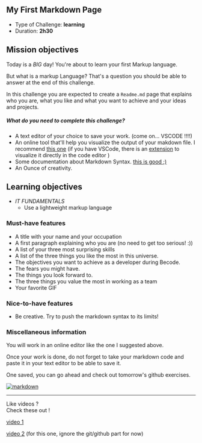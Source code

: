 ## My First Markdown Page

- Type of Challenge: **learning**
- Duration: **2h30**

## Mission objectives

Today is a _BIG_ day! You're about to learn your first Markup language.

But what is a markup Language? That's a question you should be able to answer at the end of this challenge.

In this challenge you are expected to create a `Readme.md` page that explains who you are, what you like and what you want to achieve and your ideas and projects.

##### What do you need to complete this challenge?

- A text editor of your choice to save your work. (come on... VSCODE !!!!)
- An online tool that'll help you visualize the output of your makdown file. I recommend [this one](https://dillinger.io/) (if you have VSCode, there is an [extension](https://marketplace.visualstudio.com/items?itemName=shd101wyy.markdown-preview-enhanced) to visualize it directly in the code editor )
- Some documentation about Markdown Syntax. [this is good ;)](https://www.markdownguide.org/basic-syntax/)
- An Ounce of creativity.

## Learning objectives

- _IT FUNDAMENTALS_
  - Use a lightweight markup language

### Must-have features

- A title with your name and your occupation
- A first paragraph explaining who you are (no need to get too serious! :))
- A list of your three most surprising skills
- A list of the three things you like the most in this universe.
- The objectives you want to achieve as a developer during Becode.
- The fears you might have.
- The things you look forward to.
- The three things you value the most in working as a team
- Your favorite GIF

### Nice-to-have features

- Be creative. Try to push the markdown syntax to its limits!

### Miscellaneous information

You will work in an online editor like the one I suggested above.

Once your work is done, do not forget to take your markdown code and paste it in your text editor to be able to save it.

One saved, you can go ahead and check out tomorrow's github exercises.

[![markdown](https://camo.githubusercontent.com/915d9ec5c6585b9b3bde11715aa2bbea2cdc1198463232cd20c7f4dc0941ed34/68747470733a2f2f6d656469612e67697068792e636f6d2f6d656469612f76464b716e43644c504e4f4b632f67697068792e676966)](https://camo.githubusercontent.com/915d9ec5c6585b9b3bde11715aa2bbea2cdc1198463232cd20c7f4dc0941ed34/68747470733a2f2f6d656469612e67697068792e636f6d2f6d656469612f76464b716e43644c504e4f4b632f67697068792e676966)

---

Like videos ?  
Check these out !

[video 1](https://www.youtube.com/watch?v=bpdvNwvEeSE&ab_channel=HiteshChoudhary)

[video 2](https://www.youtube.com/watch?v=HUBNt18RFbo&t=977s&ab_channel=TraversyMedia)
(for this one, ignore the git/github part for now)
